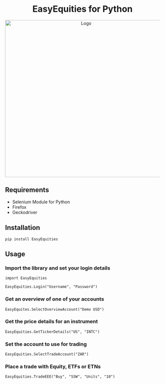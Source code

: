 <h1 align="center">EasyEquities for Python</h1>

<p align="center">
  <img width="512" src="https://github.com/lohanjs/images/blob/main/EasyEquities.png?raw=true" alt="Logo">
</p>

## Requirements
- Selenium Module for Python
- Firefox
- Geckodriver

## Installation
```
pip install EasyEquities
```

## Usage
### Import the library and set your login details
```
import EasyEquities

EasyEquities.Login("Username", "Password")
```
### Get an overview of one of your accounts
```
EasyEquites.SelectOverviewAccount("Demo USD")
```
### Get the price details for an instrument
```
EasyEquities.GetTickerDetails("US", "INTC")
```
### Set the account to use for trading
```
EasyEquities.SelectTradeAccount("ZAR")
```
### Place a trade with Equity, ETFs or ETNs
```
EasyEquities.TradeEEE("Buy", "SSW", "Units", "10")
```

